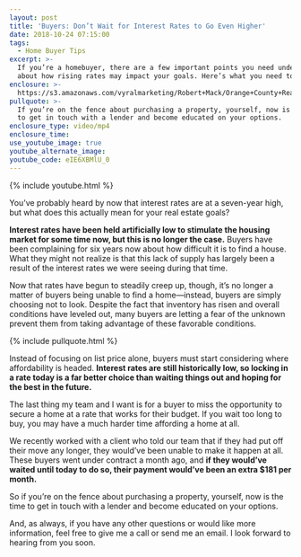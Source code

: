 ```yaml
---
layout: post
title: 'Buyers: Don’t Wait for Interest Rates to Go Even Higher'
date: 2018-10-24 07:15:00
tags:
  - Home Buyer Tips
excerpt: >-
  If you’re a homebuyer, there are a few important points you need understand
  about how rising rates may impact your goals. Here’s what you need to know.
enclosure: >-
  https://s3.amazonaws.com/vyralmarketing/Robert+Mack/Orange+County+Real+Estate+Agent-+Buyers-+Dont+Wait+for+Interest+Rates+to+Go+Even+Higher.mp4
pullquote: >-
  If you’re on the fence about purchasing a property, yourself, now is the time
  to get in touch with a lender and become educated on your options.
enclosure_type: video/mp4
enclosure_time:
use_youtube_image: true
youtube_alternate_image:
youtube_code: eIE6XBMlU_0
---
```


{% include youtube.html %}

You’ve probably heard by now that interest rates are at a seven-year high, but what does this actually mean for your real estate goals?

**Interest rates have been held artificially low to stimulate the housing market for some time now, but this is no longer the case.** Buyers have been complaining for six years now about how difficult it is to find a house. What they might not realize is that this lack of supply has largely been a result of the interest rates we were seeing during that time.

Now that rates have begun to steadily creep up, though, it’s no longer a matter of buyers being unable to find a home—instead, buyers are simply choosing not to look. Despite the fact that inventory has risen and overall conditions have leveled out, many buyers are letting a fear of the unknown prevent them from taking advantage of these favorable conditions.&nbsp;

{% include pullquote.html %}

Instead of focusing on list price alone, buyers must start considering where affordability is headed. **Interest rates are still historically low, so locking in a rate today is a far better choice than waiting things out and hoping for the best in the future.**

The last thing my team and I want is for a buyer to miss the opportunity to secure a home at a rate that works for their budget. If you wait too long to buy, you may have a much harder time affording a home at all.

We recently worked with a client who told our team that if they had put off their move any longer, they would’ve been unable to make it happen at all. These buyers went under contract a month ago, and **if they would’ve waited until today to do so, their payment would’ve been an extra $181 per month.**

So if you’re on the fence about purchasing a property, yourself, now is the time to get in touch with a lender and become educated on your options.

And, as always, if you have any other questions or would like more information, feel free to give me a call or send me an email. I look forward to hearing from you soon.